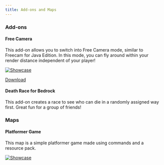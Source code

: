 ```yaml
---
title: Add-ons and Maps
---
```


### Add-ons
#### Free Camera
This add-on allows you to switch into Free Camera mode, similar to Freecam for Java Edition. In this mode, you can fly around within your render distance independent of your player!

[![Showcase](http://img.youtube.com/vi/oX_L6tGGZmA/0.jpg)](https://youtu.be/oX_L6tGGZmA "Free Camera Add-on")

[Download](https://github.com/JWForever5504/jwforever/releases/tag/Free_Camera)

#### Death Race for Bedrock
This add-on creates a race to see who can die in a randomly assigned way first. Great fun for a group of friends!

### Maps
#### Platformer Game
This map is a simple platformer game made using commands and a resource pack.

[![Showcase](http://img.youtube.com/vi/cX0lyl_CfTI/0.jpg)](https://youtu.be/cX0lyl_CfTI "Platformer Game Map")
